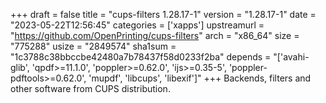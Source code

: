 +++
draft = false
title = "cups-filters 1.28.17-1"
version = "1.28.17-1"
date = "2023-05-22T12:56:45"
categories = ['xapps']
upstreamurl = "https://github.com/OpenPrinting/cups-filters"
arch = "x86_64"
size = "775288"
usize = "2849574"
sha1sum = "1c3788c38bbccbe42480a7b78437f58d0233f2ba"
depends = "['avahi-glib', 'qpdf>=11.1.0', 'poppler>=0.62.0', 'ijs>=0.35-5', 'poppler-pdftools>=0.62.0', 'mupdf', 'libcups', 'libexif']"
+++
Backends, filters and other software from CUPS distribution.